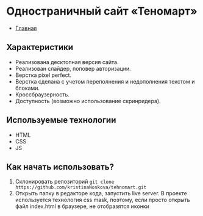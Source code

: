 # Одностраничный сайт «Теномарт»

* [Главная](https://kristinanoskova.github.io/tehnomart/)

## Характеристики
* Реализована десктопная версия сайта.
* Реализован слайдер, поповер авторизации.
* Верстка pixel perfect.
* Верстка сделана с учетом переполнения и недополнения текстом и блоками.
* Кроссбраузерность.
* Доступность (возможно использование скринридера).

## Используемые технологии
* HTML
* CSS
* JS

## Как начать использовать?
1. Склонировать репозиторий
`git clone https://github.com/kristinaNoskova/tehnomart.git`
2. Открыть папку в редакторе кода, запустить live server. В проекте используется технология css mask, поэтому, если просто открыть файл index.html  в браузере, не отобразятся иконки
 
